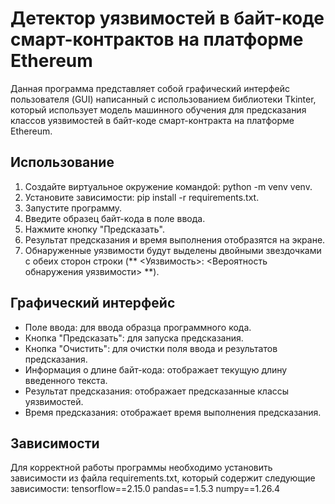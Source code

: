 # Детектор уязвимостей в байт-коде смарт-контрактов на платформе Ethereum

Данная программа представляет собой графический интерфейс пользователя (GUI) написанный с использованием библиотеки Tkinter, который использует модель машинного обучения для предсказания классов уязвимостей в байт-коде смарт-контракта на платформе Ethereum. 

## Использование
1. Создайте виртуальное окружение командой: python -m venv venv.
2. Установите зависимости: pip install -r requirements.txt.
3. Запустите программу.
4. Введите образец байт-кода в поле ввода.
5. Нажмите кнопку "Предсказать".
6. Результат предсказания и время выполнения отобразятся на экране.
7. Обнаруженные уязвимости будут выделены двойными звездочками с обеих сторон строки (** <Уязвимость>: <Вероятность обнаружения уязвимости> **).

## Графический интерфейс
- Поле ввода: для ввода образца программного кода.
- Кнопка "Предсказать": для запуска предсказания.
- Кнопка "Очистить": для очистки поля ввода и результатов предсказания.
- Информация о длине байт-кода: отображает текущую длину введенного текста.
- Результат предсказания: отображает предсказанные классы уязвимостей.
- Время предсказания: отображает время выполнения предсказания.

## Зависимости
Для корректной работы программы необходимо установить зависимости из файла requirements.txt, который содержит следующие зависимости:
tensorflow==2.15.0
pandas==1.5.3
numpy==1.26.4



